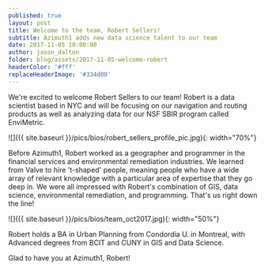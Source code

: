 ```yaml
---
published: true
layout: post
title: Welcome to the team, Robert Sellers!
subtitle: Azimuth1 adds new data science talent to our team
date: 2017-11-05 10:00:00
author: jason_dalton
folder: blog/assets/2017-11-05-welcome-robert
headerColor: '#fff'
replaceHeaderImage: '#334d00'
---
```


We're excited to welcome Robert Sellers to our team!   Robert is a  data scientist based in NYC and will be focusing on our navigation and routing products as well as analyzing data for our NSF SBIR program called EnviMetric.
<!--more -->
![]({{ site.baseurl }}/pics/bios/robert_sellers_profile_pic.jpg){: width="70%"}

Before Azimuth1, Robert worked as a geographer and programmer in the financial services and environmental remediation industries.   We learned from Valve to hire 't-shaped' people, meaning people who have a wide array of relevant knowledge with a particular area of expertise that they go deep in.   We were all impressed with Robert's combination of GIS, data science, environmental remediation, and programming.  That's us right down the line!  

![]({{ site.baseurl }}/pics/bios/team_oct2017.jpg){: width="50%"}


Robert holds a BA in Urban Planning from Condordia U. in Montreal, with Advanced degrees from BCIT and CUNY in GIS and Data Science.

Glad to have you at Azimuth1, Robert!
